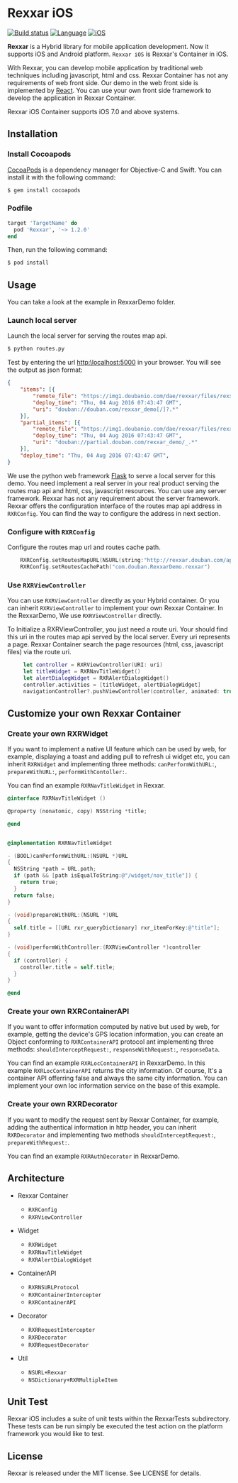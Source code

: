 # Rexxar iOS

[![Build status](http://shields.dapps.douban.com/badge/qa-ci/peteris-rexxar-ios-inHouse)](http://qa-ci.intra.douban.com/job/peteris-rexxar-ios-inHouse)
[![Language](https://img.shields.io/badge/language-ObjC-blue.svg)](https://developer.apple.com/library/mac/documentation/Cocoa/Conceptual/ProgrammingWithObjectiveC/Introduction/Introduction.html)
[![iOS](https://img.shields.io/badge/iOS-7.0-green.svg)]()

**Rexxar** is a Hybrid library for mobile application development. Now it supports iOS and Android platform. `Rexxar iOS` is Rexxar's Container in iOS.

With Rexxar, you can develop mobile application by traditional web techniques including javascript, html and css. Rexxar Container has not any requirements of web front side. Our demo in the web front side is implemented by [React](https://facebook.github.io/react/). You can use your own front side framework to develop the application in Rexxar Container.

Rexxar iOS Container supports iOS 7.0 and above systems.

## Installation

### Install Cocoapods

[CocoaPods](http://cocoapods.org) is a dependency manager for Objective-C and Swift. You can install it with the following command:

```bash
$ gem install cocoapods
```

### Podfile

```ruby
target 'TargetName' do
  pod 'Rexxar', '~> 1.2.0'
end
```

Then, run the following command:

```bash
$ pod install
```

## Usage

You can take a look at the example in RexxarDemo folder.

### Launch local server

Launch the local server for serving the routes map api.

```bash
$ python routes.py
``` 

Test by entering the url [http:\\localhost:5000](http:\\localhost:5000) in your browser. You will see the output as json format:

```json
{
	"items": [{
		"remote_file": "https://img1.doubanio.com/dae/rexxar/files/rexxar/demo-ffb8a4a9fa.html",
		"deploy_time": "Thu, 04 Aug 2016 07:43:47 GMT",
		"uri": "douban://douban.com/rexxar_demo[/]?.*"
	}],
	"partial_items": [{
		"remote_file": "https://img1.doubanio.com/dae/rexxar/files/rexxar/demo-ffb8a4a9fa.html",
		"deploy_time": "Thu, 04 Aug 2016 07:43:47 GMT",
		"uri": "douban://partial.douban.com/rexxar_demo/_.*"
	}],
	"deploy_time": "Thu, 04 Aug 2016 07:43:47 GMT",
}
``` 

We use the python web framework [Flask](http://flask.pocoo.org/) to serve a local server for this demo. You need implement a real server in your real product serving the routes map api and html, css, javascript resources. You can use any server framework. Rexxar has not any requirement about the server framework. Rexxar offers the configuration interface of the routes map api address in `RXRConfig`. You can find the way to configure the address in next section.

### Configure with `RXRConfig`

Configure the routes map url and routes cache path.

```Swift
    RXRConfig.setRoutesMapURL(NSURL(string:"http://rexxar.douban.com/api/routes?edition=pre")!)
    RXRConfig.setRoutesCachePath("com.douban.RexxarDemo.rexxar")
```

### Use `RXRViewController`

You can use `RXRViewController` directly as your Hybrid container. Or you can inherit `RXRViewController` to implement your own Rexxar Container. In the RexxarDemo, We use `RXRViewController` directly.

To Initialize a RXRViewController, you just need a route uri. Your should find this uri in the routes map api served by the local server. Every uri represents a page. Rexxar Container search the page resources (html, css, javascript files) via the route uri.

```Swift
     let controller = RXRViewController(URI: uri)
     let titleWidget = RXRNavTitleWidget()
     let alertDialogWidget = RXRAlertDialogWidget()
     controller.activities = [titleWidget, alertDialogWidget]
     navigationController?.pushViewController(controller, animated: true)
```

## Customize your own Rexxar Container

### Create your own RXRWidget

If you want to implement a native UI feature which can be used by web, for example, displaying a toast and adding pull to refresh ui widget etc, you can inherit `RXRWidget` and implementing three methods: `canPerformWithURL:`, `prepareWithURL:`, `performWithContoller:`.

You can find an example `RXRNavTitleWidget` in Rexxar.

```Objective-C
@interface RXRNavTitleWidget ()

@property (nonatomic, copy) NSString *title;

@end


@implementation RXRNavTitleWidget

- (BOOL)canPerformWithURL:(NSURL *)URL
{
  NSString *path = URL.path;
  if (path && [path isEqualToString:@"/widget/nav_title"]) {
    return true;
  }
  return false;
}

- (void)prepareWithURL:(NSURL *)URL
{
  self.title = [[URL rxr_queryDictionary] rxr_itemForKey:@"title"];
}

- (void)performWithController:(RXRViewController *)controller
{
  if (controller) {
    controller.title = self.title;
  }
}

@end
```

### Create your own RXRContainerAPI

If you want to offer information computed by native but used by web, for example, getting the device's GPS location information, you can create an Object conforming to `RXRContainerAPI` protocol ant implementing three methods: `shouldInterceptRequest:`, `responseWithRequest:`, `responseData`.

You can find an example `RXRLocContainerAPI` in RexxarDemo. In this example `RXRLocContainerAPI` returns the city information. Of course, It's a container API offerring false and always the same city information. You can implement your own loc information service on the base of this example.

### Create your own RXRDecorator

If you want to modify the request sent by Rexxar Container, for example, adding the authentical information in http header, you can inherit `RXRDecorator` and implementing two methods `shouldInterceptRequest:`, `prepareWithRequest:`.

You can find an example `RXRAuthDecorator` in RexxarDemo.

## Architecture

* Rexxar Container
  - `RXRConfig`
  - `RXRViewController`

* Widget
  - `RXRWidget`
  - `RXRNavTitleWidget`
  - `RXRAlertDialogWidget`

* ContainerAPI
  - `RXRNSURLProtocol`
  - `RXRContainerIntercepter`
  - `RXRContainerAPI`

* Decorator
  - `RXRRequestIntercepter`
  - `RXRDecorator`
  - `RXRRequestDecorator`

* Util
  - `NSURL+Rexxar`
  - `NSDictionary+RXRMultipleItem`

## Unit Test

Rexxar iOS includes a suite of unit tests within the RexxarTests subdirectory. These tests can be run simply be executed the test action on the platform framework you would like to test.

## License

Rexxar is released under the MIT license. See LICENSE for details.
